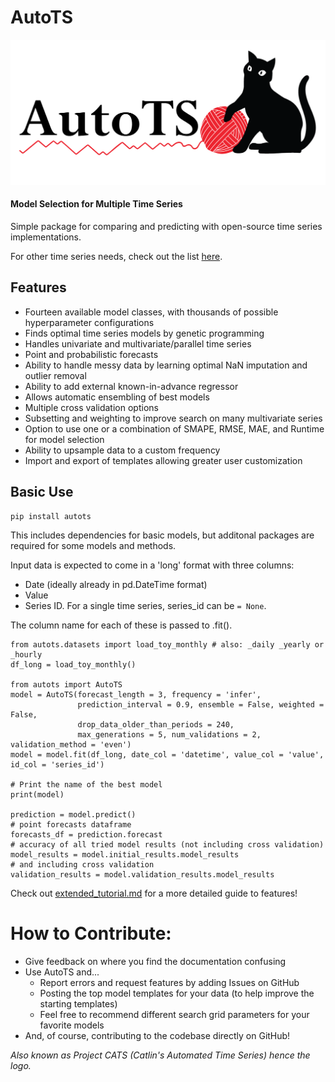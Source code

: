 # AutoTS

![AutoTS Logo](/img/autots_logo.png)

#### Model Selection for Multiple Time Series

Simple package for comparing and predicting with open-source time series implementations.

For other time series needs, check out the list [here](https://github.com/MaxBenChrist/awesome_time_series_in_python).

## Features
* Fourteen available model classes, with thousands of possible hyperparameter configurations
* Finds optimal time series models by genetic programming
* Handles univariate and multivariate/parallel time series
* Point and probabilistic forecasts
* Ability to handle messy data by learning optimal NaN imputation and outlier removal
* Ability to add external known-in-advance regressor
* Allows automatic ensembling of best models
* Multiple cross validation options
* Subsetting and weighting to improve search on many multivariate series
* Option to use one or a combination of SMAPE, RMSE, MAE, and Runtime for model selection
* Ability to upsample data to a custom frequency
* Import and export of templates allowing greater user customization

## Basic Use
```
pip install autots
```
This includes dependencies for basic models, but additonal packages are required for some models and methods.

Input data is expected to come in a 'long' format with three columns: 
* Date (ideally already in pd.DateTime format)
* Value
* Series ID. For a single time series, series_id can be `= None`. 

The column name for each of these is passed to .fit(). 

```
from autots.datasets import load_toy_monthly # also: _daily _yearly or _hourly
df_long = load_toy_monthly()

from autots import AutoTS
model = AutoTS(forecast_length = 3, frequency = 'infer',
               prediction_interval = 0.9, ensemble = False, weighted = False,
			   drop_data_older_than_periods = 240,
               max_generations = 5, num_validations = 2, validation_method = 'even')
model = model.fit(df_long, date_col = 'datetime', value_col = 'value', id_col = 'series_id')

# Print the name of the best model
print(model)

prediction = model.predict()
# point forecasts dataframe
forecasts_df = prediction.forecast
# accuracy of all tried model results (not including cross validation)
model_results = model.initial_results.model_results
# and including cross validation
validation_results = model.validation_results.model_results

```

Check out [extended_tutorial.md](https://github.com/winedarksea/AutoTS/blob/master/extended_tutorial.md) for a more detailed guide to features!

# How to Contribute:
* Give feedback on where you find the documentation confusing
* Use AutoTS and...
	* Report errors and request features by adding Issues on GitHub
	* Posting the top model templates for your data (to help improve the starting templates)
	* Feel free to recommend different search grid parameters for your favorite models
* And, of course, contributing to the codebase directly on GitHub!


*Also known as Project CATS (Catlin's Automated Time Series) hence the logo.*
